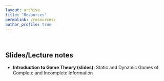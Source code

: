 ```yaml
---
layout: archive
title: "Resources"
permalink: /resources/
author_profile: true
---
```


<br/>

## Slides/Lecture notes

* **Introduction to Game Theory (slides):** 
Static and Dynamic Games of Complete and Incomplete Information
